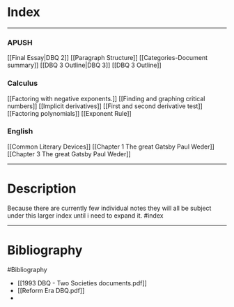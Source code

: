 # Index
---
### APUSH
[[Final Essay|DBQ 2]]
	[[Paragraph Structure]]
	[[Categories-Document summary]]
[[DBQ 3 Outline|DBQ 3]]
	[[DBQ 3 Outline]]
### Calculus
[[Factoring with negative exponents.]]
[[Finding and graphing critical numbers]]
[[Implicit derivatives]]
[[First and second derivative test]]
[[Factoring polynomials]]
[[Exponent Rule]]



### English
[[Common Literary Devices]]
[[Chapter 1 The great Gatsby Paul Weder]]
[[Chapter 3 The great Gatsby Paul Weder]]




---
# Description
Because there are currently few individual notes they will all be subject under this larger index until i need to expand it.
#index

---
# Bibliography 
#Bibliography 
- [[1993 DBQ - Two Societies documents.pdf]]
- [[Reform Era DBQ.pdf]]
- 